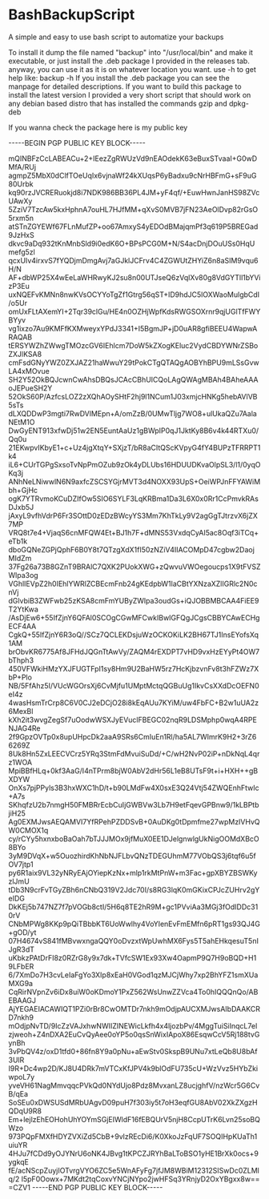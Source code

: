 # BashBackupScript
A simple and easy to use bash script to automatize your backups

To install it dump the file named "backup" into "/usr/local/bin" and make it executable, or just install the .deb package I provided in the releases tab.
anyway, you can use it as it is on whatever location you want.
use -h to get help like:
backup -h
If you install the .deb package you can see the manpage for detailed descriptions.
If you want to build this package to install the latest version I provided
a very short script that should work on any debian based distro that has installed
the commands gzip and dpkg-deb


If you wanna check the package here is my public key

-----BEGIN PGP PUBLIC KEY BLOCK-----

mQINBFzCcLABEACu+2+IEezZgRWUzVd9nEAOdekK63eBuxSTvaaI+G0wDMfA/RUj
agmpZ5MbX0dClfTOeUqIx6vjnaWf24kXUqsP6yBadxu9cNrHBFmG+sF9uG80Urbk
kq90rzJVCRERuokjd8i7NDK986BB36PL4JM+yF4qf/+EuwHwnJanHS98ZVcUAwXy
5ZziV7TzcAw5kxHphnA7ouHL7HJfMM+qXvS0MVB7jFN23AeOlDvp82rGsO5rxm5n
atSTnZGYEWf67FLnMufZP+oo67AmxyS4yEDOdBMajqmPf3q619P5BREGad9JzHxS
dkvc9aDq932tKnMnbSld9i0edK6O+BPsPCG0M+N/S4acDnjDOuUSs0HqUmefg5zl
qcxUIv4irxvS7fYQDjmDmgAvj7aGJklJCFrv4C4ZGWUtZHYiZ6n8aSIM9vqu6H/N
AF+dbWP25X4wEeLaWHRwyKJ2su8n00UTJseQ6zVqlXv80g8VdGYTll1bYVizP3Eu
uxNQEFvKMNn8nwKVsOCYYoTgZf1Gtrg56qST+ID9hdJC5lOXWaoMulgbCdI/o5Ur
omUxFLtAXemYI+2Tqr39clGu/HE4n0OZHjWpfKdsRWGSOXrnr9qjUGlTfFWYBYyv
vg1ixzo7Au9KMFfKXMweyxYPdJ3341+I5BgmJP+jD0uAR8gfiBEEU4WapwARAQAB
tERSYWZhZWwgTMOzcGV6IEhlcm7DoW5kZXogKEluc2VydCBDYWNrZSBoZXJlKSA8
cmFsdGNyYWZ0ZXJAZ21haWwuY29tPokCTgQTAQgAOBYhBPU9mLSsGvwLA4xMOvue
SH2Y52OkBQJcwnCwAhsDBQsJCAcCBhUICQoLAgQWAgMBAh4BAheAAAoJEPueSH2Y
52OkS60P/AzfcsLOZ2zXQhAOySHtF2hj9l1NCum1J03xmjcHNKg5hebAVlVB5sTs
dLXQDDwP3mgti7RwDVlMEpn+A/omZzB/0UMwTljg7WO8+ulUkaQZu7AalaNEtM1O
DwGyENT913xfwDj51w2EN5EuntAaUz1gBWpIP0qJ1JktKy8B6v4k44RTXu0/Qq0u
21EKwpvIKbyE1+c+Uz4jgXtqY+SXjzT/bR8aCItQScKVpyG4fY4BUPzTFRRPT1k4
iL6+CUrTGPgSxsoTvNpPmOZub9zOk4yDLUbs16HDUUDKvaOlpSL3/l1/0yqOKq3j
ANhNeLNiwwlN6N9axfcZSCSYGjrMVT3d4NOXX93UpS+OeiWPJnFFYAWiMbh+GjHc
ogK7YTRvmoKCuDZIfOw5SIO6SYLF3LqKRBma1Da3L6X0x0Rr1CcPmvkRAsDJxb5J
jAxyL9vfhVdrP6Fr3SOttD0zEDzBWcyYS3Mm7KhTkLy9V2agGgTJtrzvX6jZX7MP
VRQ8t7e4+VjaqS6cnMFQW4Et+BJ1h7F+dMNS53VxdqCyAI5ac8Oqf3iTCq+eTb1k
dboGQNeZGPjQphF6B0Y8t7QTzgXdX1fI50zNZiV4IIACOMpD47cgbw2DaojMIdZm
37Fg26a73B8GZnT9BRAlC7QXK2PUokXWG+zQwvuVWOegoucps1X9tFVSZWlpa3og
VGhlIEVpZ2h0IEhlYWRlZCBEcmFnb24gKEdpbW1laCBtYXNzaXZlIGRlc2N0cnVj
dGlvbiB3ZWFwb25zKSA8cmFmYUByZWlpa3oudGs+iQJOBBMBCAA4FiEE9T2YtKwa
/AsDjEw6+55IfZjnY6QFAl0SCOgCGwMFCwkIBwIGFQgJCgsCBBYCAwECHgECF4AA
CgkQ+55IfZjnY6R3oQ//SCz7QCLEKDsjuWzOCKOKiLK2BH67TJ1InsEYofsXq1AM
brObvKR6775Af8JFHdJQGnTtAwVy/ZAQM4rEXDPT7vHD9vxHzEYyPt4OW7bThph3
450VFWkiHMzYXJFUGTFpI1sy8Hm9U2BaHW5rz7HcKjbzvnFv8t3hFZWz7XbP+Plo
NB/5FfAhz5I/VUcWGOrsXj6CvMjfu1UMptMctqQGBuUg1IkvCsXXdDcOEFN0eI4z
4wasHsmTrCrp8C6V0CJ2eDCjO28i8kEqAUu7KYiM/uw4FbFC+B2w1uUA2z6MexBl
kXh2it3wvgZegSf7uOodwWSXJyEVuclFBEGC02nqR9LDSMphp0wqA4RPENJAG4Re
2f9GpzOVTp0x8upUHpcDk2aaA9SRs6CmIuEn1Rl/ha5AL7WImrK9H2+3rZ66269Z
8Uk8Hn5ZxLEECVCrz5YRq3StmFdMvuiSuDd/+C/wH2NvP02iP+nDkNqL4qrz1WOA
MpiBBfHLq+0kf3AaG/I4nTPrm8bjW0AbV2dHr56L1eB8UTsF9t+i+HXH++gBXDYW
OnXs7pjPPyls3B3hxWXC1hD/t+b90LMdFw4X0sxE3Q24Vtj54ZWQEnhFtwIc+A7s
SKhqfzU2b7nmgH50FMBRrEcbCuIjGWBVw3Lb7H9etFqevGPBnw9/1kLBPtbjiH25
Ag0EXMJwsAEQAMVI7YfRPehPZDDSvB+0AuDKg0tDpmfme27wpMzIVHvQW0CMOX1q
cy/rCYy5hxnxboBaOah7bTJJJMOx9jfMuX0EE1DJelgnwlgUkNigOOMdXBcO8BYo
3yM9DVqX+w5OuozhirdKhNbNJFLbvQNzTDEGUhmM77VObQS3j6tqf6u5fOV7jtp1
py6R1aix9VL32yNRyEAjOYiepKzNx+mlp1rkMtPnW+m3Fac+gpXBYZBSWKyzlJmU
tDb3N9crFvTGyZBh6nCNbQ319V2Jdc70I/s8RG3lqK0mGKixCPJcZUHrv2gYeIDG
DkKEj5b747NZ7f7pVOGb8ctI/5H6q8TE2hR9M+gc1PVviAa3MGj3fOdIDDc310rV
CNbMPWg8KKp9pQiTBbbKT6UoWwlhy4VoYIenEvFmEMfn6pRT1gs93QJ4G+gOD/yt
07H4674vS841fMBvwxngaQQY0oDvzxtWpUwhMX6Fys5T5ahEHkqesuT5nIJgR3dT
uKbkzPAtDrFI8z0RZrG8y9x7dk+TVfcSW1Ex93Xw4OapmP9Q7H9oBQD+H19LFbER
6/7XmDo7H3cvLeIaFgYo3XIp8xEaH0VGod1qzMJCjWhy7xp2BhYFZ1smXUaMXG9a
CqRirNVpnZv6iDx8uiW0oKDmoY1PxZ562WsUnwZZVca4To0hIQQQnQo/ABEBAAGJ
AjYEGAEIACAWIQT1PZi0rBr8CwOMTDr7nkh9mOdjpAUCXMJwsAIbDAAKCRD7nkh9
mOdjpNvTD/9IcZzVAJxhwNWIIZINEWicLkfh4x4ljozbPv/4MggTuiSiInqcL7el
zjweoh+Z4nDXA2EuCvQyAee0oYP5o0qsSnWixIApoX86EsqwCcV5Rj188tvGynBh
3vPbQV4z/oxD1tfd0+86fn8Y9a0pNu+aEwStv0SkspB9UNu7xtLeQb8U8bAf3UlR
I9R+Dc4wp2D/KJ8U4DRk7mVTCxKfJPV4k9blOdFU735cU+WzVvz5HYbZkiwpoL7y
yveVH61NagMmvqqcPVkQd0NYdUjo8Pdz8MvxanLZ8ucjghfV/nzWcr5G6CvB/qEa
SoSEu0xDWSUSdMRbUAgvD09puH7f303iy5t7oH3eqfGU8AbV02XkZXgzHQDqU9R8
Em+lejlzEhEOHohUhYOYmSGjEIWldF16fEBQUrV5njH8CcpUTrK6Lvn25soBQWzo
973PQpFMXfHDYZVXiZd5CbB+9vlzREcDi6/K0XkoJzFqUF7SOQIHpKUaTh1uiuYR
4HJu7fCDd9yOJYNrU6oNK4JBvg1tKPCZJRYhBaLToBSO1yHE1BrXk0ocs+9ygkqE
fE/acNScpZuyjIOTvrgVYO6ZC5e5WnAFyFg7jfJM8WBiM12312SISwDc0ZLMlq/2
l5pF0Oowx+7MKdt2tqCoxvYNCjNYpo2jwHFSq3YRnjyD2OxYBgxx8w==
=CZV1
-----END PGP PUBLIC KEY BLOCK-----
